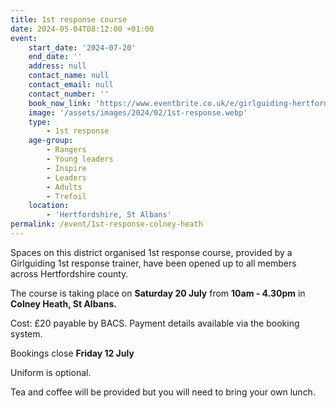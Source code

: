 ```yaml
---
title: 1st response course
date: 2024-05-04T08:12:00 +01:00
event:
    start_date: '2024-07-20'
    end_date: ''
    address: null
    contact_name: null
    contact_email: null
    contact_number: ''
    book_now_link: 'https://www.eventbrite.co.uk/e/girlguiding-hertfordshire-1st-response-course-tickets-894225822507'
    image: '/assets/images/2024/02/1st-response.webp'
    type:
        - 1st response
    age-group:
        - Rangers
        - Young leaders
        - Inspire
        - Leaders
        - Adults
        - Trefoil
    location:
        - 'Hertfordshire, St Albans'
permalink: /event/1st-response-colney-heath
---
```

Spaces on this district organised 1st response course, provided by a Girlguiding 1st response trainer, have been opened up to all members across Hertfordshire county.

The course is taking place on **Saturday 20 July** from **10am - 4.30pm** in **Colney Heath, St Albans.**

Cost: £20 payable by BACS. Payment details available via the booking system.

Bookings close **Friday 12 July**

Uniform is optional.

Tea and coffee will be provided but you will need to bring your own lunch.
